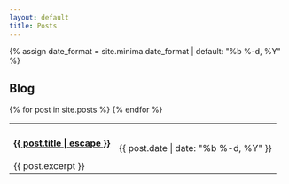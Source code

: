 ```yaml
---
layout: default
title: Posts
---
```


{% assign date_format = site.minima.date_format | default: "%b %-d, %Y" %}

<section class="section-content article-post">
	<div class="col-md-12">
		<h2>Blog</h2>
		<table class="table table-striped">
			<tbody>
				{% for post in site.posts %}
				<tr>
					<td>
						<h4><a href="{{ post.url | absolute_url }}">{{ post.title | escape }}</a></h4>
						<div>{{ post.excerpt }}</div>
					</td>
					<td>
						{{ post.date | date: "%b %-d, %Y" }}
					</td>
				</tr>
				{% endfor %}
			</tbody>
		</table>
	</div>
</section>
